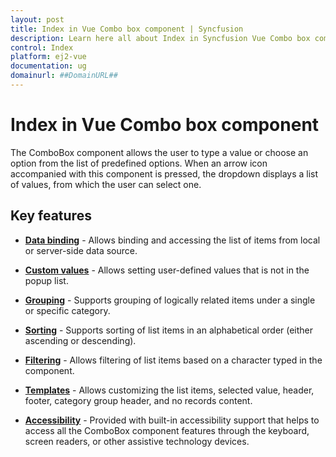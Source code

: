 ```yaml
---
layout: post
title: Index in Vue Combo box component | Syncfusion
description: Learn here all about Index in Syncfusion Vue Combo box component of Syncfusion Essential JS 2 and more.
control: Index 
platform: ej2-vue
documentation: ug
domainurl: ##DomainURL##
---
```


# Index in Vue Combo box component

The ComboBox component allows the user to type a value or choose an option from the list of predefined options. When an arrow icon accompanied with this component is pressed, the dropdown displays a list of values, from which the user can select one.

## Key features

* **[Data binding](data-binding/)** - Allows binding and accessing the list of items from local or server-side data source.

* **[Custom values](getting-started/#custom-values)** - Allows setting user-defined values that is not in the popup list.

* **[Grouping](grouping/)** - Supports grouping of logically related items under a single or specific category.

* **[Sorting](https://ej2.syncfusion.com/vue/documentation/api/combo-box/#sortorder)** - Supports sorting of list items in an alphabetical order (either ascending or descending).

* **[Filtering](filtering/)** - Allows filtering of list items based on a character typed in the component.

* **[Templates](templates/)** - Allows customizing the list items, selected value, header, footer, category
group header, and no records content.

* **[Accessibility](accessibility/)** - Provided with built-in accessibility support that helps to access all the ComboBox component features through the keyboard, screen readers, or other assistive technology devices.